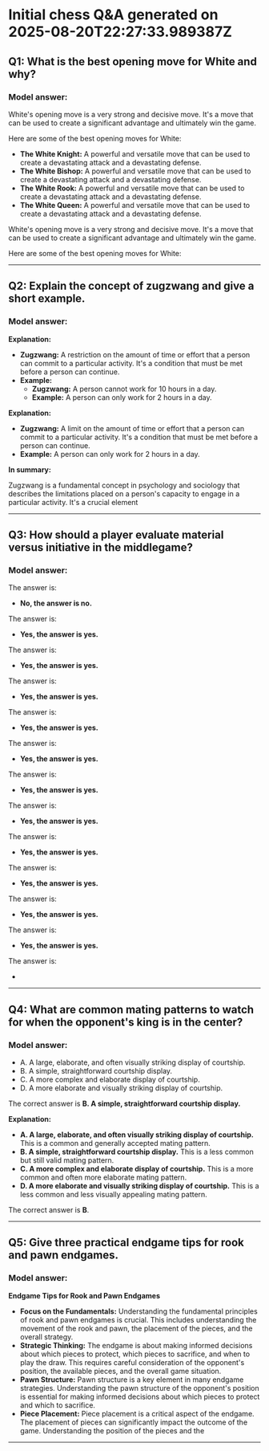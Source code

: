 # Initial chess Q&A generated on 2025-08-20T22:27:33.989387Z

## Q1: What is the best opening move for White and why?

### Model answer:

White's opening move is a very strong and decisive move. It's a move that can be used to create a significant advantage and ultimately win the game.

Here are some of the best opening moves for White:

*   **The White Knight:** A powerful and versatile move that can be used to create a devastating attack and a devastating defense.
*   **The White Bishop:** A powerful and versatile move that can be used to create a devastating attack and a devastating defense.
*   **The White Rook:** A powerful and versatile move that can be used to create a devastating attack and a devastating defense.
*   **The White Queen:** A powerful and versatile move that can be used to create a devastating attack and a devastating defense.

White's opening move is a very strong and decisive move. It's a move that can be used to create a significant advantage and ultimately win the game.

Here are some of the best opening moves for White:

---

## Q2: Explain the concept of zugzwang and give a short example.

### Model answer:

**Explanation:**

*   **Zugzwang:** A restriction on the amount of time or effort that a person can commit to a particular activity. It's a condition that must be met before a person can continue.
*   **Example:**
    *   **Zugzwang:** A person cannot work for 10 hours in a day.
    *   **Example:** A person can only work for 2 hours in a day.

**Explanation:**

*   **Zugzwang:** A limit on the amount of time or effort that a person can commit to a particular activity. It's a condition that must be met before a person can continue.
*   **Example:** A person can only work for 2 hours in a day.

**In summary:**

Zugzwang is a fundamental concept in psychology and sociology that describes the limitations placed on a person's capacity to engage in a particular activity. It's a crucial element

---

## Q3: How should a player evaluate material versus initiative in the middlegame?

### Model answer:

The answer is:

*   **No, the answer is no.**

The answer is:

*   **Yes, the answer is yes.**

The answer is:

*   **Yes, the answer is yes.**

The answer is:

*   **Yes, the answer is yes.**

The answer is:

*   **Yes, the answer is yes.**

The answer is:

*   **Yes, the answer is yes.**

The answer is:

*   **Yes, the answer is yes.**

The answer is:

*   **Yes, the answer is yes.**

The answer is:

*   **Yes, the answer is yes.**

The answer is:

*   **Yes, the answer is yes.**

The answer is:

*   **Yes, the answer is yes.**

The answer is:

*   **Yes, the answer is yes.**

The answer is:

*

---

## Q4: What are common mating patterns to watch for when the opponent's king is in the center?

### Model answer:

*   A.  A large, elaborate, and often visually striking display of courtship.
*   B.  A simple, straightforward courtship display.
*   C.  A more complex and elaborate display of courtship.
*   D.  A more elaborate and visually striking display of courtship.

The correct answer is **B. A simple, straightforward courtship display.**

**Explanation:**

*   **A. A large, elaborate, and often visually striking display of courtship.** This is a common and generally accepted mating pattern.
*   **B. A simple, straightforward courtship display.** This is a less common but still valid mating pattern.
*   **C. A more complex and elaborate display of courtship.** This is a more common and often more elaborate mating pattern.
*   **D. A more elaborate and visually striking display of courtship.** This is a less common and less visually appealing mating pattern.

The correct answer is **B**.

---

## Q5: Give three practical endgame tips for rook and pawn endgames.

### Model answer:

**Endgame Tips for Rook and Pawn Endgames**

*   **Focus on the Fundamentals:** Understanding the fundamental principles of rook and pawn endgames is crucial. This includes understanding the movement of the rook and pawn, the placement of the pieces, and the overall strategy.
*   **Strategic Thinking:**  The endgame is about making informed decisions about which pieces to protect, which pieces to sacrifice, and when to play the draw.  This requires careful consideration of the opponent's position, the available pieces, and the overall game situation.
*   **Pawn Structure:**  Pawn structure is a key element in many endgame strategies.  Understanding the pawn structure of the opponent's position is essential for making informed decisions about which pieces to protect and which to sacrifice.
*   **Piece Placement:**  Piece placement is a critical aspect of the endgame.  The placement of pieces can significantly impact the outcome of the game.  Understanding the position of the pieces and the

---


